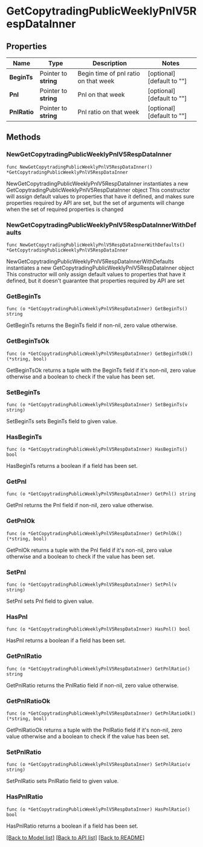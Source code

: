 # GetCopytradingPublicWeeklyPnlV5RespDataInner

## Properties

Name | Type | Description | Notes
------------ | ------------- | ------------- | -------------
**BeginTs** | Pointer to **string** | Begin time of pnl ratio on that week | [optional] [default to ""]
**Pnl** | Pointer to **string** | Pnl on that week | [optional] [default to ""]
**PnlRatio** | Pointer to **string** | Pnl ratio on that week | [optional] [default to ""]

## Methods

### NewGetCopytradingPublicWeeklyPnlV5RespDataInner

`func NewGetCopytradingPublicWeeklyPnlV5RespDataInner() *GetCopytradingPublicWeeklyPnlV5RespDataInner`

NewGetCopytradingPublicWeeklyPnlV5RespDataInner instantiates a new GetCopytradingPublicWeeklyPnlV5RespDataInner object
This constructor will assign default values to properties that have it defined,
and makes sure properties required by API are set, but the set of arguments
will change when the set of required properties is changed

### NewGetCopytradingPublicWeeklyPnlV5RespDataInnerWithDefaults

`func NewGetCopytradingPublicWeeklyPnlV5RespDataInnerWithDefaults() *GetCopytradingPublicWeeklyPnlV5RespDataInner`

NewGetCopytradingPublicWeeklyPnlV5RespDataInnerWithDefaults instantiates a new GetCopytradingPublicWeeklyPnlV5RespDataInner object
This constructor will only assign default values to properties that have it defined,
but it doesn't guarantee that properties required by API are set

### GetBeginTs

`func (o *GetCopytradingPublicWeeklyPnlV5RespDataInner) GetBeginTs() string`

GetBeginTs returns the BeginTs field if non-nil, zero value otherwise.

### GetBeginTsOk

`func (o *GetCopytradingPublicWeeklyPnlV5RespDataInner) GetBeginTsOk() (*string, bool)`

GetBeginTsOk returns a tuple with the BeginTs field if it's non-nil, zero value otherwise
and a boolean to check if the value has been set.

### SetBeginTs

`func (o *GetCopytradingPublicWeeklyPnlV5RespDataInner) SetBeginTs(v string)`

SetBeginTs sets BeginTs field to given value.

### HasBeginTs

`func (o *GetCopytradingPublicWeeklyPnlV5RespDataInner) HasBeginTs() bool`

HasBeginTs returns a boolean if a field has been set.

### GetPnl

`func (o *GetCopytradingPublicWeeklyPnlV5RespDataInner) GetPnl() string`

GetPnl returns the Pnl field if non-nil, zero value otherwise.

### GetPnlOk

`func (o *GetCopytradingPublicWeeklyPnlV5RespDataInner) GetPnlOk() (*string, bool)`

GetPnlOk returns a tuple with the Pnl field if it's non-nil, zero value otherwise
and a boolean to check if the value has been set.

### SetPnl

`func (o *GetCopytradingPublicWeeklyPnlV5RespDataInner) SetPnl(v string)`

SetPnl sets Pnl field to given value.

### HasPnl

`func (o *GetCopytradingPublicWeeklyPnlV5RespDataInner) HasPnl() bool`

HasPnl returns a boolean if a field has been set.

### GetPnlRatio

`func (o *GetCopytradingPublicWeeklyPnlV5RespDataInner) GetPnlRatio() string`

GetPnlRatio returns the PnlRatio field if non-nil, zero value otherwise.

### GetPnlRatioOk

`func (o *GetCopytradingPublicWeeklyPnlV5RespDataInner) GetPnlRatioOk() (*string, bool)`

GetPnlRatioOk returns a tuple with the PnlRatio field if it's non-nil, zero value otherwise
and a boolean to check if the value has been set.

### SetPnlRatio

`func (o *GetCopytradingPublicWeeklyPnlV5RespDataInner) SetPnlRatio(v string)`

SetPnlRatio sets PnlRatio field to given value.

### HasPnlRatio

`func (o *GetCopytradingPublicWeeklyPnlV5RespDataInner) HasPnlRatio() bool`

HasPnlRatio returns a boolean if a field has been set.


[[Back to Model list]](../README.md#documentation-for-models) [[Back to API list]](../README.md#documentation-for-api-endpoints) [[Back to README]](../README.md)


